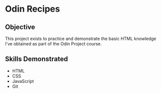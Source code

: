 # Odin Recipes

## Objective 
This project exists to practice and demonstrate the basic HTML knowledge I've obtained as part of the Odin Project course. 

## Skills Demonstrated
- HTML
- CSS
- JavaScript
- Git